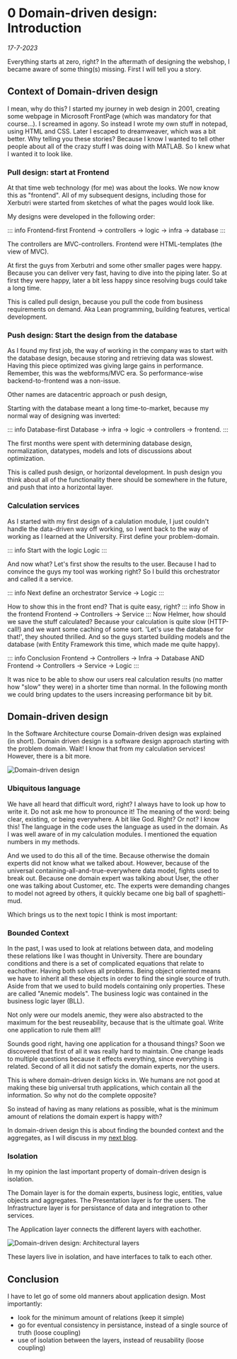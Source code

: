 # 0 Domain-driven design: Introduction
*17-7-2023*

Everything starts at zero, right? In the aftermath of designing the webshop, I became aware of some thing(s) missing. First I will tell you a story.

## Context of Domain-driven design

I mean, why do this? I started my journey in web design in 2001, creating some webpage in Microsoft FrontPage (which was mandatory for that course...). I screamed in agony. So instead I wrote my own stuff in notepad, using HTML and CSS. Later I escaped to dreamweaver, which was a bit better. 
Why telling you these stories? Because I know I wanted to tell other people about all of the crazy stuff I was doing with MATLAB. So I knew what I wanted it to look like.

### Pull design: start at Frontend

At that time web technology (for me) was about the looks. We now know this as "frontend". All of my subsequent designs, including those for Xerbutri were started from sketches of what the pages would look like.

My designs were developed in the following order:

::: info Frontend-first
Frontend -> controllers -> logic -> infra -> database
:::

The controllers are MVC-controllers. Frontend were HTML-templates (the view of MVC).

At first the guys from Xerbutri and some other smaller pages were happy. Because you can deliver very fast, having to dive into the piping later. So at first they were happy, later a bit less happy since resolving bugs could take a long time.

This is called pull design, because you pull the code from business requirements on demand. Aka Lean programming, building features, vertical development.


### Push design: Start the design from the database

As I found my first job, the way of working in the company was to start with the database design, because storing and retrieving data was slowest. Having this piece optimized was giving large gains in performance. Remember, this was the webforms/MVC era. So performance-wise backend-to-frontend was a non-issue.

Other names are datacentric approach or push design, 

Starting with the database meant a long time-to-market, because my normal way of designing was inverted:

::: info Database-first
Database -> infra -> logic -> controllers -> frontend.
:::

The first months were spent with determining database design, normalization, datatypes, models and lots of discussions about optimization.

This is called push design, or horizontal development. In push design you think about all of the functionality there should be somewhere in the future, and push that into a horizontal layer.

### Calculation services

As I started with my first design of a calulation module, I just couldn't handle the data-driven way off working, so I went back to the way of working as I learned at the University. First define your problem-domain.

::: info Start with the logic
Logic
:::

And now what? Let's first show the results to the user. Because I had to convince the guys my tool was working right? So I build this orchestrator and called it a service.

::: info Next define an orchestrator
Service -> Logic
:::

How to show this in the front end? That is quite easy, right?
::: info Show in the frontend
Frontend -> Controllers -> Service
:::
Now Helmer, how should we save the stuff calculated? Because your calculation is quite slow (HTTP-call!) and we want some caching of some sort. 'Let's use the database for that!', they shouted thrilled. And so the guys started building models and the database (with Entity Framework this time, which made me quite happy).

::: info Conclusion
Frontend -> Controllers -> Infra -> Database
AND
Frontend -> Controllers -> Service -> Logic
:::

It was nice to be able to show our users real calculation results (no matter how "slow" they were) in a shorter time than normal.
In the following month we could bring updates to the users increasing performance bit by bit.

## Domain-driven design

In the Software Architecture course Domain-driven design was explained (in short). Domain driven design is a software design approach starting with the problem domain.
Wait! I know that from my calculation services! However, there is a bit more.

![Domain-driven design](/assets/images/domaindrivendesign/domaindrivendesign.svg "Domain-driven design; strategic and tactical design patterns")

### Ubiquitous language

We have all heard that difficult word, right? I always have to look up how to write it. Do not ask me how to pronounce it! The meaning of the word: being clear, existing, or being everywhere. A bit like God. Right? Or not?
I know this! The language in the code uses the language as used in the domain. As I was well aware of in my calculation modules. I mentioned the equation numbers in my methods.

And we used to do this all of the time. Because otherwise the domain experts did not know what we talked about. 
However, because of the universal containing-all-and-true-everywhere data model, fights used to break out. Because one domain expert was talking about User, the other one was talking about Customer, etc. The experts were demanding changes to model not agreed by others, it quickly became one big ball of spaghetti-mud. 

Which brings us to the next topic I think is most important:

### Bounded Context

In the past, I was used to look at relations between data, and modeling these relations like I was thought in University. There are boundary conditions and there is a set of complicated equations that relate to eachother. Having both solves all problems. Being object oriented means we have to inherit all these objects in order to find the single source of truth. 
Aside from that we used to build models containing only properties. These are called "Anemic models". The business logic was contained in the business logic layer (BLL).

Not only were our models anemic, they were also abstracted to the maximum for the best reuseability, because that is the ultimate goal. Write one application to rule them all!!

Sounds good right, having one application for a thousand things? Soon we discovered that first of all it was really hard to maintain. One change leads to multiple questions because it effects everything, since everything is related. Second of all it did not satisfy the domain experts, nor the users.

This is where domain-driven design kicks in. We humans are not good at making these big universal truth applications, which contain all the information. So why not do the complete opposite?

So instead of having as many relations as possible, what is the minimum amount of relations the domain expert is happy with? 

In domain-driven design this is about finding the bounded context and the aggregates, as I will discuss in my [next blog](1domaindrivendesignwebshop).

### Isolation

In my opinion the last important property of domain-driven design is isolation.

The Domain layer is for the domain experts, business logic, entities, value objects and aggregates. 
The Presentation layer is for the users.
The Infrastructure layer is for persistance of data and integration to other services.

The Application layer connects the different layers with eachother.


![Domain-driven design: Architectural layers](/assets/images/domaindrivendesign/domaindrivendesignlayers.svg "Domain-driven design; Architectural layers")

These layers live in isolation, and have interfaces to talk to each other.

## Conclusion

I have to let go of some old manners about application design. 
Most importantly:
- look for the minimum amount of relations (keep it simple)
- go for eventual consistency in persistance, instead of a single source of truth (loose coupling)
- use of isolation between the layers, instead of reusability (loose coupling)











